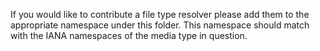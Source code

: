 If you would like to contribute a file type resolver please add them
to the appropriate namespace under this folder. This namespace should
match with the IANA namespaces of the media type in question.

